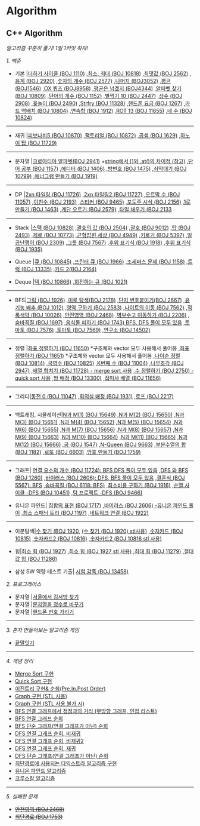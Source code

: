 # Algorithm
C++ Algorithm
--
*알고리즘 꾸준히 풀기!*
*1일 1커밋 하자!*

*1. 백준*

+ 기본 |[더하기 사이클 (BOJ 1110)](https://github.com/danielkang1003/Algorithm/blob/master/백준/boj1110.cpp)
,[최소, 최대 (BOJ 10818)](https://github.com/danielkang1003/Algorithm/blob/master/백준/boj10818.cpp)
,[최댓값 (BOJ 2562)](https://github.com/danielkang1003/Algorithm/blob/master/백준/boj2562.cpp)
,[음계 (BOJ 2920)](https://github.com/danielkang1003/Algorithm/blob/master/백준/boj2920.cpp)
,[숫자의 개수 (BOJ 2577)](https://github.com/danielkang1003/Algorithm/blob/master/백준/boj2577.cpp)
,[나머지 (BOJ3052)](https://github.com/danielkang1003/Algorithm/blob/master/백준/boj3052.cpp)
,[평균 (BOJ1546)](https://github.com/danielkang1003/Algorithm/blob/master/백준/boj1546.cpp)
,[OX 퀴즈 (BOJ8958)](https://github.com/danielkang1003/Algorithm/blob/master/백준/boj8958.cpp)
,[평균은 넘겠지 (BOJ4344)](https://github.com/danielkang1003/Algorithm/blob/master/백준/boj4344.cpp)
,[알파벳 찾기 (BOJ 10809)](https://github.com/danielkang1003/Algorithm/blob/master/백준/boj10809.cpp)
,[단어의 개수 (BOJ 1152)](https://github.com/danielkang1003/Algorithm/blob/master/백준/boj1152.cpp)
,[별찍기 10 (BOJ 2447)](https://github.com/danielkang1003/Algorithm/blob/master/백준/boj2447.cpp)
,[상수 (BOJ 2908)](https://github.com/danielkang1003/Algorithm/blob/master/백준/boj2908.cpp)
,[윷놀이 (BOJ 2490)](https://github.com/danielkang1003/Algorithm/blob/master/백준/boj2490.cpp)
,[Strfry (BOJ 11328)](https://github.com/danielkang1003/Algorithm/blob/master/백준/boj11328.cpp)
,[핸드폰 요금 (BOJ 1267)](https://github.com/danielkang1003/Algorithm/blob/master/백준/boj1267.cpp)
,[카드 역배치 (BOJ 10804)](https://github.com/danielkang1003/Algorithm/blob/master/백준/boj10804.cpp)
,[연속합 (BOJ 1912)](https://github.com/danielkang1003/Algorithm/blob/master/백준/boj1912.cpp)
,[ROT 13 (BOJ 11655)](https://github.com/danielkang1003/Algorithm/blob/master/백준/boj11655.cpp)
,[네 수 (BOJ 10824)](https://github.com/danielkang1003/Algorithm/blob/master/백준/boj10824.cpp)

----
+ 재귀 |[피보나치5 (BOJ 10870)](https://github.com/danielkang1003/Algorithm/blob/master/백준/재귀/boj10870.cpp)
,[팩토리얼 (BOJ 10872)](https://github.com/danielkang1003/Algorithm/blob/master/백준/재귀/boj10872.cpp)
,[곱셈 (BOJ 1629)](https://github.com/danielkang1003/Algorithm/blob/master/백준/재귀/boj1629.cpp)
,[하노이 탑 (BOJ 11729)](https://github.com/danielkang1003/Algorithm/blob/master/백준/재귀/boj11729.cpp)
----
+ 문자열 |[크로아티아 알파벳(BOJ 2941)](https://github.com/danielkang1003/Algorithm/blob/master/백준/문자열/boj2941.cpp)
		+[string에서 []와 .at()의 차이점 (참고)](https://neodreamer-dev.tistory.com/m/256)
,[단어 공부 (BOJ 1157)](https://github.com/danielkang1003/Algorithm/blob/master/백준/문자열/boj1157.cpp)
,[에디터 (BOJ 1406)](https://github.com/danielkang1003/Algorithm/blob/master/백준/문자열/boj1406.cpp)
,[방번호 (BOJ 1475)](https://github.com/danielkang1003/Algorithm/blob/master/백준/문자열/boj1475.cpp)
,[쇠막대기 (BOJ 10799)](https://github.com/danielkang1003/Algorithm/blob/master/백준/문자열/boj10799.cpp)
,[에너그램 만들기 (BOJ 1919)](https://github.com/danielkang1003/Algorithm/blob/master/백준/문자열/boj1919.cpp)
----
+ DP |[2xn 타일링 (BOJ 11726)](https://github.com/danielkang1003/Algorithm/blob/master/백준/DP/boj11726.cpp)
,[2xn 타일링2 (BOJ 11727)](https://github.com/danielkang1003/Algorithm/blob/master/백준/DP/boj11727.cpp)
,[오르막 수 (BOJ 11057)](https://github.com/danielkang1003/Algorithm/blob/master/백준/DP/boj11057.cpp)
,[이친수 (BOJ 2193)](https://github.com/danielkang1003/Algorithm/blob/master/백준/DP/boj2193.cpp)
,[스티커 (BOJ 9465)](https://github.com/danielkang1003/Algorithm/blob/master/백준/DP/boj9465.cpp)
,[포도주 시식 (BOJ 2156)](https://github.com/danielkang1003/Algorithm/blob/master/백준/DP/boj2156.cpp)
,[1로 만들기 (BOJ 1463)](https://github.com/danielkang1003/Algorithm/blob/master/백준/DP/boj1463.cpp)
,[계단 오르기 (BOJ 2579)](https://github.com/danielkang1003/Algorithm/blob/master/백준/DP/boj2579.cpp)
,[타일 채우기 (BOJ 2133](https://github.com/danielkang1003/Algorithm/blob/master/백준/DP/boj2133.cpp)
----
+ Stack |[스택 (BOJ 10828)](https://github.com/danielkang1003/Algorithm/blob/master/boj10828.cpp)
,[괄호의 값 (BOJ 2504)](https://github.com/danielkang1003/Algorithm/blob/master/boj2504.cpp)
,[괄호 (BOJ 9012)](https://github.com/danielkang1003/Algorithm/blob/master/boj9012.cpp)
,[탑 (BOJ 2493)](https://github.com/danielkang1003/Algorithm/blob/master/boj2493.cpp)
,[제로 (BOJ 10773)](https://github.com/danielkang1003/Algorithm/blob/master/boj10773.cpp)
,[균형잡힌 세상 (BOJ 4949)](https://github.com/danielkang1003/Algorithm/blob/master/boj4949.cpp)
,[키로거 (BOJ 5397)](https://github.com/danielkang1003/Algorithm/blob/master/boj5397.cpp)
,[일곱난쟁이 (BOJ 2309)](https://github.com/danielkang1003/Algorithm/blob/master/boj2309.cpp)
,[그릇 (BOJ 7567)](https://github.com/danielkang1003/Algorithm/blob/master/boj7567.cpp)
,[후위 표기식 (BOJ 1918)](https://github.com/danielkang1003/Algorithm/blob/master/boj1918.cpp)
,[후위 표기식 (BOJ 1935)](https://github.com/danielkang1003/Algorithm/blob/master/boj1935.cpp)

+ Queue |[큐 (BOJ 10845)](https://github.com/danielkang1003/Algorithm/blob/master/boj10845.cpp)
,[프린터 큐 (BOJ 1966)](https://github.com/danielkang1003/Algorithm/blob/master/boj1966.cpp)
,[조세퍼스 문제 (BOJ 1158)](https://github.com/danielkang1003/Algorithm/blob/master/boj1158.cpp)
,[트럭 (BOJ 13335)](https://github.com/danielkang1003/Algorithm/blob/master/boj13335.cpp)
,[카드 2(BOJ 2164)](https://github.com/danielkang1003/Algorithm/blob/master/boj2164.cpp)

+ Deque |[덱 (BOJ 10866)](https://github.com/danielkang1003/Algorithm/blob/master/boj10866.cpp)
,[회전하는 큐 (BOJ 1021)](https://github.com/danielkang1003/Algorithm/blob/master/boj1021.cpp)
----

+ BFS|[그림 (BOJ 1926)](https://github.com/danielkang1003/Algorithm/blob/master/boj1926.cpp)
,[미로 탐색(BOJ 2178)](https://github.com/danielkang1003/Algorithm/blob/master/boj2178.cpp)
,[단지 번호붙이기(BOJ 2667)](https://github.com/danielkang1003/Algorithm/blob/master/boj2667.cpp)
,[유기농 배추 (BOJ 1012)](https://github.com/danielkang1003/Algorithm/blob/master/boj1012.cpp)
,[영역 구하기 (BOJ 2583)](https://github.com/danielkang1003/Algorithm/blob/master/boj2583.cpp)
,[나이트의 이동 (BOJ 7562)](https://github.com/danielkang1003/Algorithm/blob/master/boj7562.cpp)
,[적록색약 (BOJ 10026)](https://github.com/danielkang1003/Algorithm/blob/master/boj10026.cpp)
,[안전영역 (BOJ 2468)](https://github.com/danielkang1003/Algorithm/blob/master/boj2468solved.cpp)
,[벽부수고 이동하기 (BOJ 2206)](https://github.com/danielkang1003/Algorithm/blob/master/boj2206.cpp)
,[숨바꼭질 (BOJ 1697)](https://github.com/danielkang1003/Algorithm/blob/master/boj1697.cpp)
,[음식물 피하기 (BOJ 1743) BFS, DFS 풀이 모두 있음](https://github.com/danielkang1003/Algorithm/blob/master/boj1743.cpp)
,[토마토 (BOJ 7576)](https://github.com/danielkang1003/Algorithm/blob/master/boj7576.cpp)
,[토마토 (BOJ 7569)](https://github.com/danielkang1003/Algorithm/blob/master/boj7569.cpp)
,[연구소 (BOJ 14502)](https://github.com/danielkang1003/Algorithm/blob/master/boj14502.cpp)
----

+ 정렬 |[좌표 정렬하기 (BOJ 11650)](https://github.com/danielkang1003/Algorithm/blob/master/boj11650.cpp)
		*구조체와 vector 모두 사용해서 풀어봄
,[좌표 정렬하기 (BOJ 11651)](https://github.com/danielkang1003/Algorithm/blob/master/boj11651.cpp)
		*구조체와 vector 모두 사용해서 풀어봄
,[나이순 정렬 (BOJ 10814)](https://github.com/danielkang1003/Algorithm/blob/master/boj10814.cpp)
,[국영수 (BOJ 10825)](https://github.com/danielkang1003/Algorithm/blob/master/boj10825.cpp)
,[K번째 수 (BOJ 11004)](https://github.com/danielkang1003/Algorithm/blob/master/boj11004.cpp)
,[나무조각 (BOJ 2947)](https://github.com/danielkang1003/Algorithm/blob/master/boj2947.cpp)
,[배열 합치기 (BOJ 11728) - merge sort 사용](https://github.com/danielkang1003/Algorithm/blob/master/boj11728.cpp)
,[수 정렬하기 (BOJ 2750) - quick sort 사용](https://github.com/danielkang1003/Algorithm/blob/master/quick_sort.cpp)
,[방 배정 (BOJ 13300)](https://github.com/danielkang1003/Algorithm/blob/master/boj13300.cpp)
,[접미사 배열 (BOJ 11656)](https://github.com/danielkang1003/Algorithm/blob/master/boj11656.cpp)
----

+ 그리디|[동전 0 (BOJ 11047)](https://github.com/danielkang1003/Algorithm/blob/master/boj11047.cpp)
,[회의실 배정 (BOJ 1931)](https://github.com/danielkang1003/Algorithm/blob/master/boj1931.cpp)
,[로프 (BOJ 2217)](https://github.com/danielkang1003/Algorithm/blob/master/boj2217.cpp)
----

+ 백트래킹, 시뮬레이션|[N과 M(1) (BOJ 15649)](https://github.com/danielkang1003/Algorithm/blob/master/boj15649.cpp)
,[N과 M(2) (BOJ 15650)](https://github.com/danielkang1003/Algorithm/blob/master/boj15650.cpp)
,[N과 M(3) (BOJ 15651)](https://github.com/danielkang1003/Algorithm/blob/master/boj15651.cpp)
,[N과 M(4) (BOJ 15652)](https://github.com/danielkang1003/Algorithm/blob/master/boj15652.cpp)
,[N과 M(5) (BOJ 15654)](https://github.com/danielkang1003/Algorithm/blob/master/boj15654.cpp)
,[N과 M(6) (BOJ 15655)](https://github.com/danielkang1003/Algorithm/blob/master/boj15655.cpp)
,[N과 M(7) (BOJ 15656)](https://github.com/danielkang1003/Algorithm/blob/master/boj15656.cpp)
,[N과 M(8) (BOJ 15657)](https://github.com/danielkang1003/Algorithm/blob/master/boj15657.cpp)
,[N과 M(9) (BOJ 15663)](https://github.com/danielkang1003/Algorithm/blob/master/boj15663.cpp)
,[N과 M(10) (BOJ 15664)](https://github.com/danielkang1003/Algorithm/blob/master/boj15664.cpp)
,[N과 M(11) (BOJ 15665)](https://github.com/danielkang1003/Algorithm/blob/master/boj15665.cpp)
,[N과 M(12) (BOJ 15666)](https://github.com/danielkang1003/Algorithm/blob/master/boj15666.cpp)
,[공 (BOJ 1547)](https://github.com/danielkang1003/Algorithm/blob/master/boj1547.cpp)
,[N-Queen (BOJ 9663)](https://github.com/danielkang1003/Algorithm/blob/master/boj9663.cpp)
,[부분수열의 합 (BOJ 1182)](https://github.com/danielkang1003/Algorithm/blob/master/boj1182.cpp)
,[로또 (BOJ 6603)](https://github.com/danielkang1003/Algorithm/blob/master/boj6603.cpp)
,[암호 만들기 (BOJ 1759)](https://github.com/danielkang1003/Algorithm/blob/master/boj1759.cpp)
----

+ 그래프|
[연결 요소의 개수 (BOJ 11724): BFS,DFS 풀이 모두 있음](https://github.com/danielkang1003/Algorithm/blob/master/boj11724.cpp)
,[DFS 와 BFS (BOJ 1260)](https://github.com/danielkang1003/Algorithm/blob/master/boj1260.cpp)
,[바이러스 (BOJ 2606): DFS, BFS 풀이 모두 있음](https://github.com/danielkang1003/Algorithm/blob/master/boj2606.cpp)
,[결혼식 (BOJ 5567): BFS](https://github.com/danielkang1003/Algorithm/blob/master/boj5567.cpp)
,[숨바꼭질 (BOJ 6118: BFS)](https://github.com/danielkang1003/Algorithm/blob/master/boj6118.cpp)
,[최소비용 구하기 (BOJ 1916)](https://github.com/danielkang1003/Algorithm/blob/master/boj1916.cpp)
,[순열 사이클 -DFS (BOJ 10451)](https://github.com/danielkang1003/Algorithm/blob/master/boj10451.cpp)
,[텀 프로젝트 -DFS (BOJ 9466)](https://github.com/danielkang1003/Algorithm/blob/master/boj9466.cpp)

+ 유니온 파인드|
[집합의 표현 (BOJ 1717)](https://github.com/danielkang1003/Algorithm/blob/master/백준/boj1717.cpp)
,[바이러스 (BOJ 2606) -유니온 파인드 풀이](https://github.com/danielkang1003/Algorithm/blob/master/백준/boj2606_unionfind.cpp)
,[최소 스패닝 트리 (BOJ 1197)](https://github.com/danielkang1003/Algorithm/blob/master/백준/boj1197.cpp)
,[네트워크 연결 (BOJ 1922)](https://github.com/danielkang1003/Algorithm/blob/master/boj1922.cpp)
----

+ 이분탐색|[수 찾기 (BOJ 1920](https://github.com/danielkang1003/Algorithm/blob/master/boj1920.cpp),
[(수  찾기 (BOJ 1920) stl사용)](https://github.com/danielkang1003/Algorithm/blob/master/boj1920_bs.cpp)
,[숫자카드 (BOJ 10815)](https://github.com/danielkang1003/Algorithm/blob/master/boj10815.cpp)
,[숫자카드2 (BOJ 10816)](https://github.com/danielkang1003/Algorithm/blob/master/boj10816.cpp)
,[숫자카드2 (BOJ 10816 stl 사용)](https://github.com/danielkang1003/Algorithm/blob/master/boj10816_bound.cpp)

+ 힙|[최소 힙 (BOJ 1927)](https://github.com/danielkang1003/Algorithm/blob/master/boj1927.cpp)
,[최소 힙 (BOJ 1927 stl 사용)](https://github.com/danielkang1003/Algorithm/blob/master/boj1927_stl.cpp)
,[최대 힙 (BOJ 11279)](https://github.com/danielkang1003/Algorithm/blob/master/boj11279.cpp)
,[절대값 힙 (BOJ 11286)](https://github.com/danielkang1003/Algorithm/blob/master/boj11286.cpp)

+ 삼성 SW 역량 테스트 기출|
[시험 감독 (BOJ 13458)](https://github.com/danielkang1003/Algorithm/blob/master/boj13458.cpp)


*2. 프로그래머스*
+ 문자열 |[서울에서 김서방 찾기](https://github.com/danielkang1003/Algorithm/blob/master/%EC%84%9C%EC%9A%B8%EC%97%90%EC%84%9C%20%EA%B9%80%EC%84%9C%EB%B0%A9%EC%B0%BE%EA%B8%B0.cpp)
+ 문자열 |[문자열을 정수로 바꾸기](https://github.com/danielkang1003/Algorithm/blob/master/%EB%AC%B8%EC%9E%90%EC%97%B4%EC%9D%84%20%EC%A0%95%EC%88%98%EB%A1%9C%20%EB%B0%94%EA%BE%B8%EA%B8%B0.cpp)
+ 문자열 |[핸드폰 번호 가리기](https://github.com/danielkang1003/Algorithm/blob/master/%ED%95%B8%EB%93%9C%ED%8F%B0%20%EB%B2%88%ED%98%B8%20%EA%B0%80%EB%A6%AC%EA%B8%B0.cpp)
----

*3. 혼자 만들어보는 알고리즘 게임*
- [끝말잇기](https://github.com/danielkang1003/Algorithm/blob/master/%EB%81%9D%EB%A7%90%EC%9E%87%EA%B8%B0%EA%B2%8C%EC%9E%84.cpp)
----

*4. 개념 정리*
+ [Merge Sort 구현](https://github.com/danielkang1003/Algorithm/blob/master/merge_sort.cpp)
+ [Quick Sort 구현](https://github.com/danielkang1003/Algorithm/blob/master/quick_sort.cpp)
+ [이진트리 구현& 순회(Pre,In,Post Order)](https://github.com/danielkang1003/Algorithm/blob/master/preinpostorder.cpp)
+ [Graph 구현 (STL 사용)](https://github.com/danielkang1003/Algorithm/blob/master/graph.cpp)
+ [Graph 구현 (STL 사용 불가 시)](https://github.com/danielkang1003/Algorithm/blob/master/graph_no_stl.cpp)
+ [BFS 연결 그래프에서 정점과의 거리 (무방향 그래프, 인접 리스트)](https://github.com/danielkang1003/Algorithm/blob/master/undirectedGraph.cpp)
+ [BFS 연결 그래프 순회](https://github.com/danielkang1003/Algorithm/blob/master/graph_circuit.cpp)
+ [BFS 단순 그래프(연결 그래프가 아닌) 순회](https://github.com/danielkang1003/Algorithm/blob/master/simple_graph_circuit.cpp)
+ [DFS 연결 그래프 순회, 비재귀](https://github.com/danielkang1003/Algorithm/blob/master/dfs_graph_circuit.cpp)
+ [DFS 연결 그래프 순회, 비재귀2](https://github.com/danielkang1003/Algorithm/blob/master/graph_circuit_2.cpp)
+ [DFS 연결 그래프 순회, 재귀](https://github.com/danielkang1003/Algorithm/blob/master/recur_graph.cpp)
+ [DFS 단순 그래프(연결 그래프가 아닌) 순회](https://github.com/danielkang1003/Algorithm/blob/master/simple_graph_circuit_dfs.cpp)
+ [최단경로에 사용되는 다익스트라 알고리즘 구현](https://github.com/danielkang1003/Algorithm/blob/master/dijkstra.cpp)
+ [유니온 파인드 알고리즘](https://github.com/danielkang1003/Algorithm/blob/master/unionfind.cpp)
+ [크루스칼 알고리즘](https://github.com/danielkang1003/Algorithm/blob/master/kruskal.cpp)
----

*5. 실패한 문제*
+ ~~[안전영역 (BOJ 2468)](https://github.com/danielkang1003/Algorithm/blob/master/boj2468.cpp)~~
+ ~~[최단경로 (BOJ 1753)](https://github.com/danielkang1003/Algorithm/blob/master/boj1753.cpp)~~
